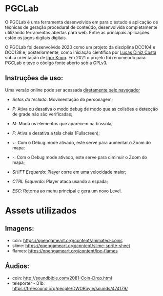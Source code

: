 # PGCLab
O PGCLab é uma ferramenta desenvolvida em para o estudo e aplicação de técnicas de geração procedural de conteúdo, desenvolvida completamente utilizando ferramentas abertas para web. Entre as principais aplicações estão os jogos digitais digitais.

O PGCLab foi desenvolvido 2020 como um projeto da disciplina DCC104 e DCC138 e, posteriormente, como iniciação científica por [Lucas Diniz Costa](https://github.com/lucasdinizcosta) sob a orientação de [Igor Knop](https://github.com/igorknop). Em 2021 o projeto foi renomeado para PGCLab e teve o código fonte aberto sob a GPLv3.


##  Instruções de uso:
Uma versão online pode ser acessada [diretamente pelo navegador](https://igorknop.github.io/pgc)

- *Setas do teclado*: Movimentação do personagem;</p>
- *P*: Ativa ou desativa o modo debug de modo que as colisões e detecção de grade não são verificadas;</p>
- *M*: Muda os elementos que aparecem na bússola;</p>
- *F*: Ativa e desativa a tela cheia (Fullscreen);</p>
- *+*: Com o Debug mode ativado, este serve para aumentar o Zoom do mapa;</p>
- *-*: Com o Debug mode ativado, este serve para diminuir o Zoom do mapa;</p>
- *SHIFT Esquerdo*: Player corre em uma velocidade maior;</p>
- *CTRL Esquerdo*: Player ataca usando a espada;</p>
- *ESC*: Retorna ao menu principal e gera um novo Level.</p>


# Assets utilizados

##  Imagens:
- coin: https://opengameart.org/content/animated-coins
- slime: https://opengameart.org/content/slime-sprite-sheet
- flames: https://opengameart.org/content/lpc-flames

##  Áudios:
- coin: http://soundbible.com/2081-Coin-Drop.html
- teleporter - 01b: https://freesound.org/people/DWOBoyle/sounds/474179/
